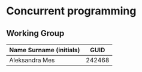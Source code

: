 # Concurrent programming
## Working Group

| Name Surname (initials) | GUID                                     |
| ----------------------- | ---------------------------------------- |
| Aleksandra Mes          | 242468                                   |
